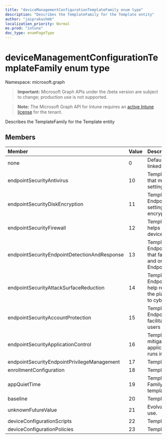 ```yaml
---
title: "deviceManagementConfigurationTemplateFamily enum type"
description: "Describes the TemplateFamily for the Template entity"
author: "jaiprakashmb"
localization_priority: Normal
ms.prod: "intune"
doc_type: enumPageType
---
```


# deviceManagementConfigurationTemplateFamily enum type

Namespace: microsoft.graph

> **Important:** Microsoft Graph APIs under the /beta version are subject to change; production use is not supported.

> **Note:** The Microsoft Graph API for Intune requires an [active Intune license](https://go.microsoft.com/fwlink/?linkid=839381) for the tenant.

Describes the TemplateFamily for the Template entity

## Members
|Member|Value|Description|
|:---|:---|:---|
|none|0|Default for Template Family when Policy is not linked to a Template|
|endpointSecurityAntivirus|10|Template Family for EndpointSecurityAntivirus that manages the discrete group of antivirus settings for managed devices|
|endpointSecurityDiskEncryption|11|Template Family for EndpointSecurityDiskEncryption that provides settings that are relevant for a devices built-in encryption  method, like FileVault or BitLocker|
|endpointSecurityFirewall|12|Template Family for EndpointSecurityFirewall that helps configure a devices built-in firewall for device that run macOS and Windows 10|
|endpointSecurityEndpointDetectionAndResponse|13|Template Family for EndpointSecurityEndpointDetectionAndResponse that facilitates management of the EDR settings and onboard devices to Microsoft Defender for Endpoint|
|endpointSecurityAttackSurfaceReduction|14|Template Family for EndpointSecurityAttackSurfaceReduction that help reduce your attack surfaces, by minimizing the places where your organization is vulnerable to cyberthreats and attacks|
|endpointSecurityAccountProtection|15|Template Family for EndpointSecurityAccountProtection that facilitates protecting the identity and accounts of users|
|endpointSecurityApplicationControl|16|Template Family for ApplicationControl that helps mitigate security threats by restricting the applications that users can run and the code that runs in the System Core (kernel)|
|endpointSecurityEndpointPrivilegeManagement|17|Template Family for EPM Elevation Rules|
|enrollmentConfiguration|18|Template Family for EnrollmentConfiguration|
|appQuietTime|19|Template Family for QuietTimeIndicates Template Family for all the Apps QuietTime policies and templates|
|baseline|20|Template Family for Baseline|
|unknownFutureValue|21|Evolvable enumeration sentinel value. Do not use.|
|deviceConfigurationScripts|22|Template Family for device configuration scripts|
|deviceConfigurationPolicies|23|Template Family for device configuration policies|
